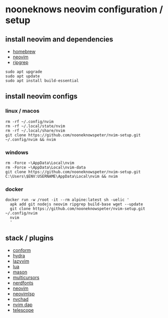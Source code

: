 # nooneknows neovim configuration / setup

## install neovim and dependencies

- [homebrew](https://brew.sh/)
- [neovim](https://github.com/neovim/neovim/blob/master/INSTALL.md#install-from-package/)
- [ripgrep](https://github.com/BurntSushi/ripgrep)

```
sudo apt upgrade
sudo apt update
sudo apt install build-essential
```

## install neovim configs

### linux / macos

```
rm -rf ~/.config/nvim
rm -rf ~/.local/state/nvim
rm -rf ~/.local/share/nvim
git clone https://github.com/nooneknowspeter/nvim-setup.git ~/.config/nvim && nvim
```

### windows

```
rm -Force ~\AppData\Local\nvim
rm -Force ~\AppData\Local\nvim-data
git clone https://github.com/nooneknowspeter/nvim-setup.git C:\Users\$ENV:USERNAME\AppData\Local\nvim && nvim

```

### docker

```
docker run -w /root -it --rm alpine:latest sh -uelic '
  apk add git nodejs neovim ripgrep build-base wget --update
  git clone https://github.com/nooneknowspeter/nvim-setup.git ~/.config/nvim
  nvim
  '
```

## stack / plugins

- [conform](https://github.com/stevearc/conform.nvim)
- [hydra](https://github.com/anuvyklack/hydra.nvim)
- [lazyvim](https://github.com/LazyVim/LazyVim)
- [lua](https://lua.org/)
- [mason](https://github.com/williamboman/mason.nvim)
- [multicursors](https://github.com/smoka7/multicursors.nvim)
- [nerdfonts](https://www.nerdfonts.com/)
- [neovim](https://github.com/neovim/neovim)
- [neovimlsp](https://github.com/neovim/nvim-lspconfig)
- [nvchad](https://github.com/NvChad/NvChad)
- [nvim dap](https://github.com/mfussenegger/nvim-dap)
- [telescope](https://github.com/nvim-telescope/telescope.nvim)
